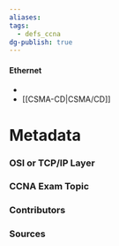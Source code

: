 ```yaml
---
aliases: 
tags:
  - defs_ccna
dg-publish: true
---
```

#### Ethernet
- 
- [[CSMA-CD|CSMA/CD]]






# Metadata
### OSI or TCP/IP Layer

### CCNA Exam Topic

### Contributors

### Sources

